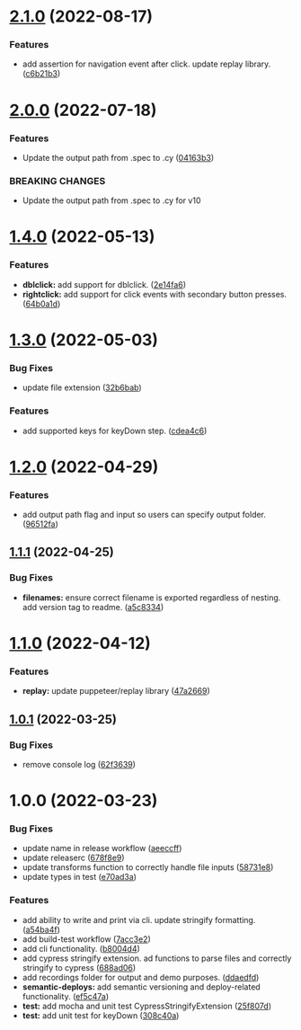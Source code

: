 # [2.1.0](https://github.com/cypress-io/cypress-chrome-recorder/compare/v2.0.0...v2.1.0) (2022-08-17)


### Features

* add assertion for navigation event after click. update replay library. ([c6b21b3](https://github.com/cypress-io/cypress-chrome-recorder/commit/c6b21b320180f31837a199c1b881edf78e707a50))

# [2.0.0](https://github.com/cypress-io/cypress-chrome-recorder/compare/v1.4.0...v2.0.0) (2022-07-18)


### Features

* Update the output path from .spec to .cy  ([04163b3](https://github.com/cypress-io/cypress-chrome-recorder/commit/04163b3a8d736fc58fefeac031db0647cba28fbe))


### BREAKING CHANGES

* Update the output path from .spec to .cy for v10

# [1.4.0](https://github.com/cypress-io/cypress-chrome-recorder/compare/v1.3.0...v1.4.0) (2022-05-13)


### Features

* **dblclick:** add support for dblclick. ([2e14fa6](https://github.com/cypress-io/cypress-chrome-recorder/commit/2e14fa6f603d4eb8a277d7c49e875f1fc6143487))
* **rightclick:** add support for click events with secondary button presses. ([64b0a1d](https://github.com/cypress-io/cypress-chrome-recorder/commit/64b0a1d488c11e9e0353c0010ed99a49be06896d))

# [1.3.0](https://github.com/cypress-io/cypress-chrome-recorder/compare/v1.2.0...v1.3.0) (2022-05-03)


### Bug Fixes

* update file extension ([32b6bab](https://github.com/cypress-io/cypress-chrome-recorder/commit/32b6bab97a98139149f1b9850b1f94cfde3fbf92))


### Features

* add supported keys for keyDown step. ([cdea4c6](https://github.com/cypress-io/cypress-chrome-recorder/commit/cdea4c6eccfc7bc313494b56c5741925669b1636))

# [1.2.0](https://github.com/cypress-io/cypress-chrome-recorder/compare/v1.1.1...v1.2.0) (2022-04-29)


### Features

* add output path flag and input so users can specify output folder. ([96512fa](https://github.com/cypress-io/cypress-chrome-recorder/commit/96512fae0b15dd2333fedd01ad310de17b1e868e))

## [1.1.1](https://github.com/cypress-io/cypress-chrome-recorder/compare/v1.1.0...v1.1.1) (2022-04-25)


### Bug Fixes

* **filenames:** ensure correct filename is exported regardless of nesting. add version tag to readme. ([a5c8334](https://github.com/cypress-io/cypress-chrome-recorder/commit/a5c8334541fd1b7191ba475aa2f79d5c311572c2))

# [1.1.0](https://github.com/cypress-io/cypress-chrome-recorder/compare/v1.0.1...v1.1.0) (2022-04-12)


### Features

* **replay:** update puppeteer/replay library ([47a2669](https://github.com/cypress-io/cypress-chrome-recorder/commit/47a26698c7249a6358c86d6a98b05a526d4bd9ce))

## [1.0.1](https://github.com/cypress-io/cypress-chrome-recorder/compare/v1.0.0...v1.0.1) (2022-03-25)


### Bug Fixes

* remove console log ([62f3639](https://github.com/cypress-io/cypress-chrome-recorder/commit/62f363944b43be1e4043b632f5cdcdcf6be8982a))

# 1.0.0 (2022-03-23)


### Bug Fixes

* update name in release workflow ([aeeccff](https://github.com/cypress-io/cypress-chrome-recorder/commit/aeeccff891c86e962cf07b04cfbd1849523a91cc))
* update releaserc ([678f8e9](https://github.com/cypress-io/cypress-chrome-recorder/commit/678f8e95b94be4b048648b7d48d405ca62d8f7be))
* update transforms function to correctly handle file inputs ([58731e8](https://github.com/cypress-io/cypress-chrome-recorder/commit/58731e84a3f3d95364fba97e5323225f10db6fc3))
* update types in test ([e70ad3a](https://github.com/cypress-io/cypress-chrome-recorder/commit/e70ad3a5c4484f0e3e3b28ff922b156057f7bd38))


### Features

* add ability to write and print via cli. update stringify formatting. ([a54ba4f](https://github.com/cypress-io/cypress-chrome-recorder/commit/a54ba4f7f03a1c4486578df0f608d4c7e56cfe13))
* add build-test workflow ([7acc3e2](https://github.com/cypress-io/cypress-chrome-recorder/commit/7acc3e259a4f47197d92e54b791f3ae1fc4f3981))
* add cli functionality. ([b8004d4](https://github.com/cypress-io/cypress-chrome-recorder/commit/b8004d48982c23a6f5a375b26fb9776ca1aab974))
* add cypress stringify extension. ad functions to parse files and correctly stringify to cypress ([688ad06](https://github.com/cypress-io/cypress-chrome-recorder/commit/688ad060e3cbd00a755716097849535c836ab97b))
* add recordings folder for output and demo purposes. ([ddaedfd](https://github.com/cypress-io/cypress-chrome-recorder/commit/ddaedfdad75f66d2813a256ef22c0202a373f212))
* **semantic-deploys:** add semantic versioning and deploy-related functionality. ([ef5c47a](https://github.com/cypress-io/cypress-chrome-recorder/commit/ef5c47a2950ecbd14c371719aceaa04b9e4d4ae4))
* **test:** add mocha and unit test CypressStringifyExtension ([25f807d](https://github.com/cypress-io/cypress-chrome-recorder/commit/25f807da1cfb308a74c814010dca6f9f38742f23))
* **test:** add unit test for keyDown ([308c40a](https://github.com/cypress-io/cypress-chrome-recorder/commit/308c40a8e96a55c9ed57ccf8f6f1b599c4fcf8f6))

